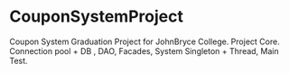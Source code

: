 # CouponSystemProject
Coupon System Graduation Project for JohnBryce College. 
Project Core. 
Connection pool + DB , DAO, Facades, System Singleton + Thread, Main Test.
